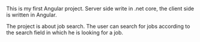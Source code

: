 This is my first Angular project.
Server side write in .net core, the client side is written in Angular.

The project is about job search.
The user can search for jobs according to the search field in which he is looking for a job.
